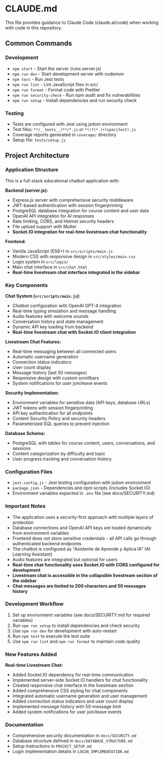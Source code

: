 # CLAUDE.md

This file provides guidance to Claude Code (claude.ai/code) when working with code in this repository.

## Common Commands

### Development
- `npm start` - Start the server (runs server.js)
- `npm run dev` - Start development server with nodemon
- `npm test` - Run Jest tests
- `npm run lint` - Lint JavaScript files in src/
- `npm run format` - Format code with Prettier
- `npm run security-check` - Run npm audit and fix vulnerabilities
- `npm run setup` - Install dependencies and run security check

### Testing
- Tests are configured with Jest using jsdom environment
- Test files: `**/__tests__/**/*.js` or `**/?(*.)+(spec|test).js`
- Coverage reports generated in `coverage/` directory
- Setup file: `tests/setup.js`

## Project Architecture

### Application Structure
This is a full-stack educational chatbot application with:

**Backend (server.js):**
- Express.js server with comprehensive security middleware
- JWT-based authentication with session fingerprinting
- PostgreSQL database integration for course content and user data
- OpenAI API integration for AI responses
- Rate limiting, CORS, and Helmet security headers
- File upload support with Multer
- **Socket.IO integration for real-time livestream chat functionality**

**Frontend:**
- Vanilla JavaScript (ES6+) in `src/scripts/main.js`
- Modern CSS with responsive design in `src/styles/main.css`
- Login system in `src/login/`
- Main chat interface in `src/chat.html`
- **Real-time livestream chat interface integrated in the sidebar**

### Key Components

**Chat System (`src/scripts/main.js`):**
- Chatbot configuration with OpenAI GPT-4 integration
- Real-time typing simulation and message handling
- Audio features with welcome sounds
- Conversation history and state management
- Dynamic API key loading from backend
- **Real-time livestream chat with Socket.IO client integration**

**Livestream Chat Features:**
- Real-time messaging between all connected users
- Automatic username generation
- Connection status indicators
- User count display
- Message history (last 50 messages)
- Responsive design with custom scrollbars
- System notifications for user join/leave events

**Security Implementation:**
- Environment variables for sensitive data (API keys, database URLs)
- JWT tokens with session fingerprinting
- API key authentication for all endpoints
- Content Security Policy and security headers
- Parameterized SQL queries to prevent injection

**Database Schema:**
- PostgreSQL with tables for course content, users, conversations, and sessions
- Content categorization by difficulty and topic
- User progress tracking and conversation history

### Configuration Files
- `jest.config.js` - Jest testing configuration with jsdom environment
- `package.json` - Dependencies and npm scripts (includes Socket.IO)
- Environment variables expected in `.env` file (see docs/SECURITY.md)

### Important Notes
- The application uses a security-first approach with multiple layers of protection
- Database connections and OpenAI API keys are loaded dynamically from environment variables
- Frontend does not store sensitive credentials - all API calls go through authenticated backend endpoints
- The chatbot is configured as "Asistente de Aprende y Aplica IA" (AI Learning Assistant)
- Audio features are integrated but optional for users
- **Real-time chat functionality uses Socket.IO with CORS configured for development**
- **Livestream chat is accessible in the collapsible livestream section of the sidebar**
- **Chat messages are limited to 200 characters and 50 messages history**

### Development Workflow
1. Set up environment variables (see docs/SECURITY.md for required variables)
2. Run `npm run setup` to install dependencies and check security
3. Use `npm run dev` for development with auto-restart
4. Run `npm test` to execute the test suite
5. Use `npm run lint` and `npm run format` to maintain code quality

### New Features Added
**Real-time Livestream Chat:**
- Added Socket.IO dependency for real-time communication
- Implemented server-side Socket.IO handlers for chat functionality
- Created responsive chat interface in the livestream section
- Added comprehensive CSS styling for chat components
- Integrated automatic username generation and user management
- Added connection status indicators and user count display
- Implemented message history with 50-message limit
- Added system notifications for user join/leave events

### Documentation
- Comprehensive security documentation in `docs/SECURITY.md`
- Database structure defined in `docs/DATABASE_STRUCTURE.md`
- Setup instructions in `PROJECT_SETUP.md`
- Login implementation details in `LOGIN_IMPLEMENTATION.md`
